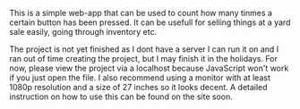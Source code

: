 This is a simple web-app that can be used to count how many tinmes a certain button has been pressed.
It can be usefull for selling things at a yard sale easily, going through inventory etc.

The project is not yet finished as I dont have a server I can run it on and I ran out of time creating the project, but I may finish it in the holidays.
For now, please view the project via a localhost because JavaScript won't work if you just open the file. I also recommend using a monitor with at least 1080p resolution and a size of 27 inches so it looks decent.
A detailed instruction on how to use this can be found on the site soon.